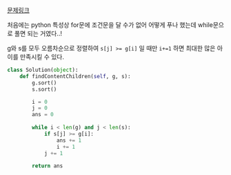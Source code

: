 [문제링크](https://leetcode.com/problems/assign-cookies/description/)

처음에는 python 특성상 for문에 조건문을 달 수가 없어 어떻게 푸나 했는데 while문으로 풀면 되는 거였다..!   
   
g와 s를 모두 오름차순으로 정렬하여 ```s[j] >= g[i]``` 일 때만 ```i+=1``` 하면 최대한 많은 아이를 만족시킬 수 있다.   
```python
class Solution(object):
    def findContentChildren(self, g, s):
        g.sort()
        s.sort()

        i = 0
        j = 0
        ans = 0
        
        while i < len(g) and j < len(s):
            if s[j] >= g[i]:
                ans += 1
                i += 1
            j += 1
            
        return ans
```
